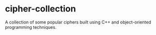 # cipher-collection

A collection of some popular ciphers built using C++ and object-oriented programming techniques.
